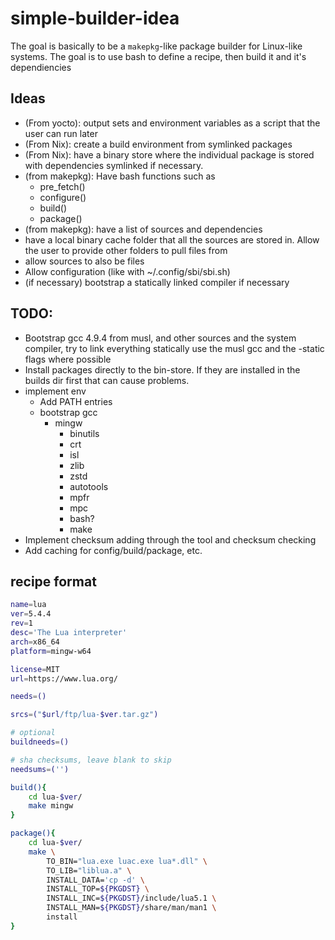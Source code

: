 # simple-builder-idea
The goal is basically to be a `makepkg`-like package builder for Linux-like systems. The goal is to use bash to define a recipe, then build it and it's dependiencies

## Ideas
- (From yocto): output sets and environment variables as a script that the user can run later
- (From Nix): create a build environment from symlinked packages
- (From Nix): have a binary store where the individual package is stored with dependencies symlinked if necessary.
- (from makepkg): Have bash functions such as 
    - pre_fetch()
    - configure()
    - build()
    - package()
- (from makepkg): have a list of sources and dependencies
- have a local binary cache folder that all the sources are stored in. Allow the user to provide other folders to pull files from
- allow sources to also be files
- Allow configuration (like with ~/.config/sbi/sbi.sh)
- (if necessary) bootstrap a statically linked compiler if necessary

## TODO:
- Bootstrap gcc 4.9.4 from musl, and other sources and the system compiler, try to link everything statically use the musl gcc and the -static flags where possible
- Install packages directly to the bin-store. If they are installed in the builds dir first that can cause problems.
- implement env
    - Add PATH entries
    - bootstrap gcc
        - mingw
            - binutils
            - crt
            - isl
            - zlib
            - zstd
            - autotools
            - mpfr
            - mpc
            - bash?
            - make
- Implement checksum adding through the tool and checksum checking
- Add caching for config/build/package, etc.

## recipe format
```bash
name=lua
ver=5.4.4
rev=1
desc='The Lua interpreter'
arch=x86_64
platform=mingw-w64

license=MIT
url=https://www.lua.org/

needs=()

srcs=("$url/ftp/lua-$ver.tar.gz")

# optional
buildneeds=()

# sha checksums, leave blank to skip
needsums=('') 

build(){
    cd lua-$ver/
    make mingw
}

package(){
    cd lua-$ver/
    make \
        TO_BIN="lua.exe luac.exe lua*.dll" \
        TO_LIB="liblua.a" \
        INSTALL_DATA='cp -d' \
        INSTALL_TOP=${PKGDST} \
        INSTALL_INC=${PKGDST}/include/lua5.1 \
        INSTALL_MAN=${PKGDST}/share/man/man1 \
        install
}
```